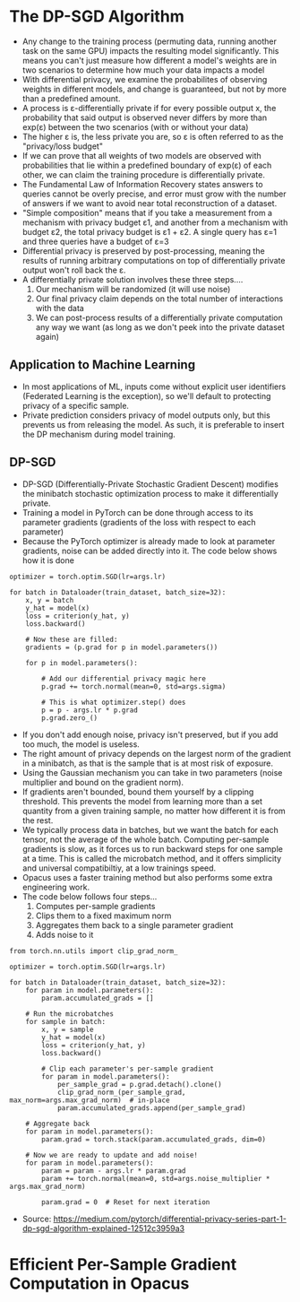 # The DP-SGD Algorithm
* Any change to the training process (permuting data, running another task on the same GPU) impacts the resulting model significantly. This means you can't just measure how different a model's weights are in two scenarios to determine how much your data impacts a model
* With differential privacy, we examine the probabilites of observing weights in different models, and change is guaranteed, but not by more than a predefined amount.
* A process is ε-differentially private if for every possible output x, the probability that said output is observed never differs by more than exp(ε) between the two scenarios (with or without your data)
* The higher ε is, the less private you are, so ε is often referred to as the "privacy/loss budget"
* If we can prove that all weights of two models are observed with probabilities that lie within a predefined boundary of exp(ε) of each other, we can claim the training procedure is differentially private.
* The Fundamental Law of Information Recovery states answers to queries cannot be overly precise, and error must grow with the number of answers if we want to avoid near total reconstruction of a dataset.
* "Simple composition" means that if you take a measurement from a mechanism with privacy budget ε1, and another from a mechanism with budget ε2, the total privacy budget is ε1 + ε2. A single query has ε=1 and three queries have a budget of ε=3
* Differential privacy is preserved by post-processing, meaning the results of running arbitrary computations on top of differentially private output won't roll back the ε.
* A differentially private solution involves these three steps....
    1. Our mechanism will be randomized (it will use noise)
    2. Our final privacy claim depends on the total number of interactions with the data
    3. We can post-process results of a differentially private computation any way we want (as long as we don't peek into the private dataset again)

## Application to Machine Learning
* In most applications of ML, inputs come without explicit user identifiers (Federated Learning is the exception), so we'll default to protecting privacy of a specific sample.
* Private prediction considers privacy of model outputs only, but this prevents us from releasing the model. As such, it is preferable to insert the DP mechanism during model training.

## DP-SGD
* DP-SGD (Differentially-Private Stochastic Gradient Descent) modifies the minibatch stochastic optimization process to make it differentially private. 
* Training a model in PyTorch can be done through access to its parameter gradients (gradients of the loss with respect to each parameter)
* Because the PyTorch optimizer is already made to look at parameter gradients, noise can be added directly into it. The code below shows how it is done
```
optimizer = torch.optim.SGD(lr=args.lr)

for batch in Dataloader(train_dataset, batch_size=32):
    x, y = batch
    y_hat = model(x)
    loss = criterion(y_hat, y)
    loss.backward()
    
    # Now these are filled:
    gradients = (p.grad for p in model.parameters())
  
    for p in model.parameters():

        # Add our differential privacy magic here
        p.grad += torch.normal(mean=0, std=args.sigma)
        
        # This is what optimizer.step() does
        p = p - args.lr * p.grad
        p.grad.zero_()
```
*  If you don't add enough noise, privacy isn't preserved, but if you add too much, the model is useless.
* The right amount of privacy depends on the largest norm of the gradient in a minibatch, as that is the sample that is at most risk of exposure.
* Using the Gaussian mechanism you can take in two parameters (noise multiplier and bound on the gradient norm).
* If gradients aren't bounded, bound them yourself by a clipping threshold. This prevents the model from learning more than a set quantity from a given training sample, no matter how different it is from the rest.
* We typically process data in batches, but we want the batch for each tensor, not the average of the whole batch. Computing per-sample gradients is slow, as it forces us to run backward steps for one sample at a time. This is called the microbatch method, and it offers simplicity and universal compatibiltiy, at a low trainings speed. 
* Opacus uses a faster training method but also performs some extra engineering work.
* The code below follows four steps...
    1. Computes per-sample gradients
    2. Clips them to a fixed maximum norm
    3. Aggregates them back to a single parameter gradient
    4. Adds noise to it
```
from torch.nn.utils import clip_grad_norm_

optimizer = torch.optim.SGD(lr=args.lr)

for batch in Dataloader(train_dataset, batch_size=32):
    for param in model.parameters():
        param.accumulated_grads = []
    
    # Run the microbatches
    for sample in batch:
        x, y = sample
        y_hat = model(x)
        loss = criterion(y_hat, y)
        loss.backward()
    
        # Clip each parameter's per-sample gradient
        for param in model.parameters():
            per_sample_grad = p.grad.detach().clone()
            clip_grad_norm_(per_sample_grad, max_norm=args.max_grad_norm)  # in-place
            param.accumulated_grads.append(per_sample_grad)  
        
    # Aggregate back
    for param in model.parameters():
        param.grad = torch.stack(param.accumulated_grads, dim=0)

    # Now we are ready to update and add noise!
    for param in model.parameters():
        param = param - args.lr * param.grad
        param += torch.normal(mean=0, std=args.noise_multiplier * args.max_grad_norm)
        
        param.grad = 0  # Reset for next iteration
```

* Source: https://medium.com/pytorch/differential-privacy-series-part-1-dp-sgd-algorithm-explained-12512c3959a3

# Efficient Per-Sample Gradient Computation in Opacus